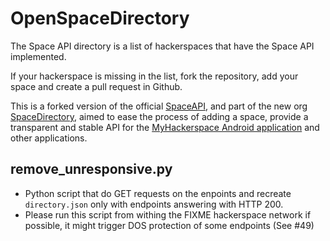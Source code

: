 OpenSpaceDirectory
==================

The Space API directory is a list of hackerspaces that have the Space API
implemented.

If your hackerspace is missing in the list, fork the repository,
add your space and create a pull request in Github.

This is a forked version of the official [SpaceAPI](http://spaceapi.net), and part of the
new org [SpaceDirectory](https://spacedirectory.org/), aimed to ease the process of adding
a space, provide a transparent and stable API for the [MyHackerspace Android application](https://github.com/fixme-lausanne/MyHackerspace)
and other applications.


remove_unresponsive.py
----------------------

* Python script that do GET requests on the enpoints and recreate
  `directory.json` only with endpoints answering with HTTP 200.
* Please run this script from withing the FIXME hackerspace network if possible,
  it might trigger DOS protection of some endpoints (See #49)
